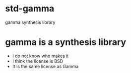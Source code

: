 # std-gamma
gamma synthesis library

# gamma is a synthesis library
* I do not know who makes it
* I think the license is BSD
* It is the same license as Gamma


